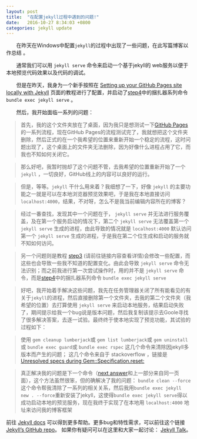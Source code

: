 ```yaml
---
layout: post
title:  "在配置jekyll过程中遇到的问题!"
date:   2016-10-27 8:34:03 +0800
categories: jekyll update
---
```


&#160; &#160; &#160; &#160;在昨天在Windows中配置`jekyll`的过程中出现了一些问题，在此写篇博客以作总结 。

&#160; &#160; &#160; &#160;通常我们可以用 `jekyll serve` 命令来启动一个基于jekyll的 web服务以便于本地预览代码效果以及代码的调试。

&#160; &#160; &#160; &#160;但是在昨天，我身为一个新手按照在 [Setting up your GitHub Pages site locally with Jekyll][Setting up your GitHub Pages site locally with Jekyll] 页面的教程进行了配置，并启动了[step4][step4]中的捆扎器系列命令 `bundle exec jekyll serve` 。

&#160; &#160; &#160; &#160;然后，我开始面临一系列的问题：

>首先，我的这个文件夹放在了桌面，因为我只是想测试一下[GitHub Pages][GitHub Pages]的一系列流程，现在GitHub Pages的流程测试完了，我就想把这个文件夹删除，然后正式的在一个我希望的位置来重新开始一个稳定的流程，这时问题出现了，这个桌面上的文件夹无法删除，因为好像什么进程占用了它，而我也不知如何关闭它。

>那么好吧，我暂时抛却了这个问题不管，去我希望的位置重新开始了一个 `jekyll` ，一切良好，GitHub线上的内容可以良好的运行。

>但是，等等。`jekyll` 干什么用来着？我细想了一下，好像 `jekyll` 的主要功能之一就是可以在本地浏览器预览效果吧，于是我在本地直接访问`localhost:4000`，结果，不对呀，怎么不是我当前编辑内容所在的博客？

>经过一番查找，发现其中一个问题在于， `jekyll serve` 并无法进行服务覆盖，及在第一个服务启动的情况下，第二个 `jekyll serve` 无法覆盖第一个 `jekyll serve` 生成的进程，由此导致的情况就是 `localhost:4000`  默认访问第一个 `jekyll serve` 生成的进程，于是我在第二个位生成和启动的服务就不知如何访问。

>另一个问题则是教程 [step3][step3] (请前往链接内容查看详情)会修改一些配置，而这些也会导致一些我不知道的配置变化。由此会导致 `jekyll serve` 命令无法识别；而之前我进行第一次尝试操作时，用的并不是 `jekyll serve` 命令，而是[step4][step4]中的捆扎器系列命令 `bundle exec jekyll serve` 

>好吧，我开始着手解决这些问题，我先在任务管理器关闭了所有能看见的有关于`jekyll`的进程，然后直接删除第一个文件夹，去我的第二个文件夹（我希望的位置）去打算使用 `jekyll serve` 来启动本地服务，结果启动失败了，期间提示给我一个bug说是版本问题，然后我复制该提示去Goole寻找了很多解决答案，去逐一试验。最终终于使本地实现了预览功能，其试验的过程如下：


>使用 
`gem cleanup lumberjack`或
`gem list lumberjack`或
`gem uninstall`或
`bundle exec guard`或
`bundle exec rspec`
这几个命令来清除因jekyll多版本而产生的问题；
这几个命令来自于 stackoverflow ，链接是[Unresolved specs during Gem::Specification.reset:][Unresolved specs during Gem::Specification.reset:]


>真正解决我的问题是下一个命令（[next answer][next answer]和上一部分来自同一页面），这个方法虽然很笨，但的确解决了我的问题：
>`bundle clean --force` 这个命令帮我清除了一系列的相关关系，然后我用`bundle exec jekyll new . --force`重新安装了jekyll，这使得`bundle exec jekyll serve`得以成功启动本地的预览服务，现在我终于实现了在本地用 `localhost:4000` 地址来访问我的博客框架



前往 [Jekyll docs][jekyll-docs] 可以得到更多帮助。更多bug和特性需求，可以前往这个链接 [Jekyll’s GitHub repo][jekyll-gh]。 如果你有疑问可以在这里和大家一起讨论： [Jekyll Talk][jekyll-talk]。



[next answer]: http://stackoverflow.com/a/27813313
[Unresolved specs during Gem::Specification.reset:]:  http://stackoverflow.com/a/18127613
[GitHub Pages]: https://pages.github.com/
[Setting up your GitHub Pages site locally with Jekyll]: https://help.github.com/articles/setting-up-your-github-pages-site-locally-with-jekyll/
[step3]: https://help.github.com/articles/setting-up-your-github-pages-site-locally-with-jekyll/#step-3-optional-generate-jekyll-site-files
[step4]: https://help.github.com/articles/setting-up-your-github-pages-site-locally-with-jekyll/#step-4-build-your-local-jekyll-site
[jekyll-docs]: http://jekyllrb.com/docs/home
[jekyll-gh]:   https://github.com/jekyll/jekyll
[jekyll-talk]: https://talk.jekyllrb.com/
